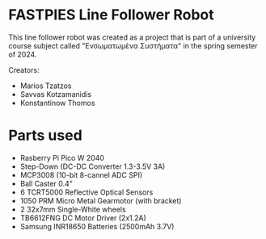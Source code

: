 # FASTPIES Line Follower Robot
This line follower robot was created as a project that is part of a university course subject called "Ενσωματωμένα Συστήματα" in the spring semester of 2024.

Creators:
+ Marios Tzatzos
+ Savvas Kotzamanidis
+ Konstantinow Thomos

# Parts used
- Rasberry Pi Pico W 2040
- Step-Down (DC-DC Converter 1.3-3.5V 3A)
- MCP3008 (10-bit 8-cannel ADC SPI)
- Ball Caster 0.4"
- 6 TCRT5000 Reflective Optical Sensors
- 1050 PRM Micro Metal Gearmotor (with bracket)
- 2 32x7mm Single-White wheels
- TB6612FNG DC Motor Driver (2x1.2A)
- Samsung INR18650 Batteries (2500mAh 3.7V)

